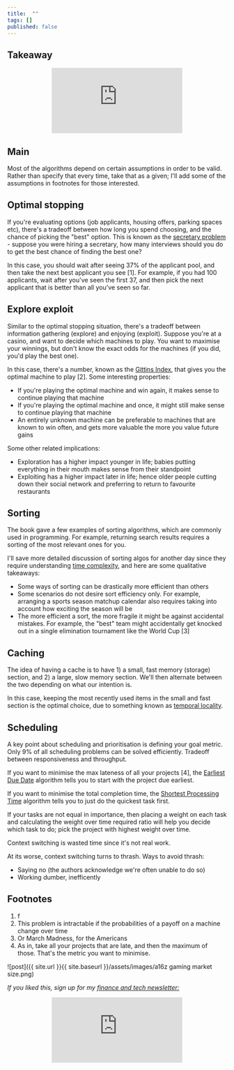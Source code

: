 ```yaml
---
title:  ""  
tags: []
published: false
---
```


## Takeaway

<style>
      .iframe-container {
        overflow: hidden;        
        padding-top: 50%; <!-- Calculated from the aspect ration of the content (in case of 16:9 it is 9/16= 0.5625) -->
        position: relative;
      }
      .iframe-container iframe { 
         border: 0;
         height: 100%; <!-- Finally, width and height are set to 100% so the iframe takes up 100% of the containers space. -->
         left: 0;
         position: absolute;
         top: 0;
         width: 100%;
         display: block;
         margin: 0 auto; <!-- center image -->
      }
      <!-- 4x3 Aspect Ratio -->
      .iframe-container-4x3 {
        padding-top: 75%;
      }
</style> 

<div class="iframe-container-4x3">
  <p align="center"><iframe src="https://avoidboringpeople.substack.com/embed" frameborder="0" scrolling="no"> </iframe></p>
</div>

## Main

Most of the algorithms depend on certain assumptions in order to be valid. Rather than specify that every time, take that as a given; I'll add some of the assumptions in footnotes for those interested.

## Optimal stopping

If you're evaluating options (job applicants, housing offers, parking spaces etc), there's a tradeoff between how long you spend choosing, and the chance of picking the "best" option. This is known as the [secretary problem](https://en.wikipedia.org/wiki/Secretary_problem "prob") - suppose you were hiring a secretary, how many interviews should you do to get the best chance of finding the best one?

In this case, you should wait after seeing 37% of the applicant pool, and then take the next best applicant you see \[1\]. For example, if you had 100 applicants, wait after you've seen the first 37, and then pick the next applicant that is better than all you've seen so far.

## Explore exploit

Similar to the optimal stopping situation, there's a tradeoff between information gathering (explore) and enjoying (exploit). Suppose you're at a casino, and want to decide which machines to play. You want to maximise your winnings, but don't know the exact odds for the machines (if you did, you'd play the best one).

In this case, there's a number, known as the [Gittins Index](https://www.cs.cornell.edu/courses/cs6840/2017sp/lecnotes/6840sp17R_Kleinberg.pdf "gittins"), that gives you the optimal machine to play \[2\]. Some interesting properties:

- If you're playing the optimal machine and win again, it makes sense to continue playing that machine
- If you're playing the optimal machine and once, it might still make sense to continue playing that machine
- An entirely unknown machine can be preferable to machines that are known to win often, and gets more valuable the more you value future gains

Some other related implications:

- Exploration has a higher impact younger in life; babies putting everything in their mouth makes sense from their standpoint
- Exploiting has a higher impact later in life; hence older people cutting down their social network and preferring to return to favourite restaurants 

## Sorting

The book gave a few examples of sorting algorithms, which are commonly used in programming. For example, returning search results requires a sorting of the most relevant ones for you. 

I'll save more detailed discussion of sorting algos for another day since they require understanding [time complexity](https://www.bigocheatsheet.com/ "time"), and here are some qualitative takeaways:

- Some ways of sorting can be drastically more efficient than others
- Some scenarios do not desire sort efficiency only. For example, arranging a sports season matchup calendar also requires taking into account how exciting the season will be
- The more efficient a sort, the more fragile it might be against accidental mistakes. For example, the "best" team might accidentally get knocked out in a single elimination tournament like the World Cup \[3\]

## Caching

The idea of having a cache is to have 1) a small, fast memory (storage) section, and 2) a large, slow memory section. We'll then alternate between the two depending on what our intention is.

In this case, keeping the most recently used items in the small and fast section is the optimal choice, due to something known as [temporal locality](https://www.geeksforgeeks.org/difference-between-spatial-locality-and-temporal-locality/ "temp").

## Scheduling

A key point about scheduling and prioritisation is defining your goal metric. Only 9% of all scheduling problems can be solved efficiently. Tradeoff between responsiveness and throughput.

If you want to minimise the max lateness of all your projects \[4\], the [Earliest Due Date](https://en.wikipedia.org/wiki/Single-machine_scheduling "EDT") algorithm tells you to start with the project due earliest. 

If you want to minimise the total completion time, the [Shortest Processing Time](https://en.wikipedia.org/wiki/Single-machine_scheduling "spt") algorithm tells you to just do the quickest task first. 

If your tasks are not equal in importance, then placing a weight on each task and calculating the weight over time required ratio will help you decide which task to do; pick the project with highest weight over time.

Context switching is wasted time since it's not real work.

At its worse, context switching turns to thrash. Ways to avoid thrash:

- Saying no (the authors acknowledge we're often unable to do so)
- Working dumber, inefficently

## Footnotes

1. f
2. This problem is intractable if the probabilities of a payoff on a machine change over time
3. Or March Madness, for the Americans
4. As in, take all your projects that are late, and then the maximum of those. That's the metric you want to minimise.

![post]({{ site.url }}{{ site.baseurl }}/assets/images/a16z gaming market size.png)

*If you liked this, sign up for my [finance and tech newsletter:](https://avoidboringpeople.substack.com/ "ABP")*

<div class="iframe-container-4x3">
  <p align="center"><iframe src="https://avoidboringpeople.substack.com/embed" frameborder="0" scrolling="no"> </iframe></p>
</div>
